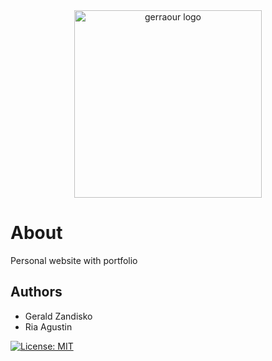 <div align="center">
  <picture>
    <source media="(prefers-color-scheme: dark)" srcset="https://firebasestorage.googleapis.com/v0/b/gerraour-bee69.appspot.com/o/github-readme-logo%2Fgithub-logo-dark.png?alt=media&token=b9fe1ea2-08aa-46ff-b832-fdfb7d374034" width="300">
    <source media="(prefers-color-scheme: light)" srcset="https://firebasestorage.googleapis.com/v0/b/gerraour-bee69.appspot.com/o/github-readme-logo%2Fgithub-logo-light.png?alt=media&token=4bf9b104-97b4-49de-83bd-c92a468bcb39" width="300">
    <img alt="gerraour logo" src="https://firebasestorage.googleapis.com/v0/b/gerraour-bee69.appspot.com/o/github-readme-logo%2Fgithub-logo-light.png?alt=media&token=4bf9b104-97b4-49de-83bd-c92a468bcb39">
  </picture>
</div>

# About

Personal website with portfolio

## Authors

- Gerald Zandisko
- Ria Agustin

[![License: MIT](https://img.shields.io/badge/License-MIT-yellow.svg)](https://opensource.org/licenses/MIT)
